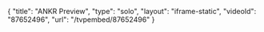 {
    "title": "ANKR Preview",
    "type": "solo",
    "layout": "iframe-static",
    "videoId": "87652496",
    "url": "\/tvpembed\/87652496"
}